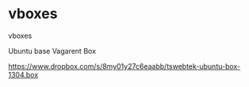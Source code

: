 vboxes
======

vboxes

Ubuntu base Vagarent Box

https://www.dropbox.com/s/8my01y27c6eaabb/tswebtek-ubuntu-box-1304.box

